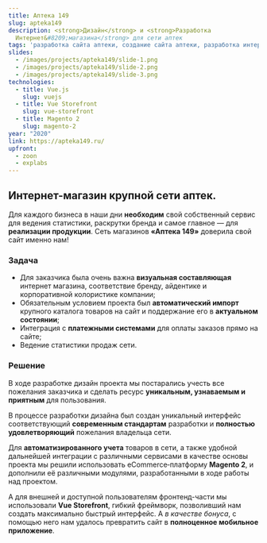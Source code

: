```yaml
---
title: Аптека 149
slug: apteka149
description: <strong>Дизайн</strong> и <strong>Разработка
  Интернет&#8209;магазина</strong> для сети аптек
tags: 'разработка сайта аптеки, создание сайта аптеки, разработка интернет магазина аптеки, создание интернет магазина аптеки, сайт аптеки под ключ, дизайн сайта аптеки'
slides:
  - /images/projects/apteka149/slide-1.png
  - /images/projects/apteka149/slide-2.png
  - /images/projects/apteka149/slide-3.png
technologies:
  - title: Vue.js
    slug: vuejs
  - title: Vue Storefront
    slug: vue-storefront
  - title: Magento 2
    slug: magento-2
year: "2020"
link: https://apteka149.ru/
upfront:
  - zoon
  - explabs
---
```

## **Интернет-магазин** крупной сети аптек. 

Для каждого бизнеса в наши дни **необходим** свой собственный сервис для ведения статистики, раскрутки бренда и самое главное &mdash; для **реализации продукции**. Сеть магазинов **«Аптека&nbsp;149»** доверила свой сайт именно нам!

### Задача

* Для заказчика была очень важна **визуальная составляющая** интернет магазина, соответствие бренду, айдентике и корпоративной колористике компании;
* Обязательным условием проекта был **автоматический импорт** крупного каталога товаров на сайт и поддержание его в **актуальном состоянии**;
* Интеграция с **платежными системами** для оплаты заказов прямо на сайте;
* Ведение статистики продаж сети.

### Решение

В ходе разработке дизайн проекта мы постарались учесть все пожелания заказчика и сделать ресурс **уникальным, узнаваемым и приятным** для пользования. 

В процессе разработки дизайна был создан уникальный интерфейс соответствующий **современным стандартам** разработки и **полностью удовлетворяющий** пожелания владельца сети.

Для **автоматизированного учета** товаров в сети, а также удобной дальнейшей интеграции с различными сервисами в качестве основы проекта мы решили использовать eCommerce&#8209;платформу **Magento 2**, и дополнили её различными модулями, разработанными в ходе работы над проектом.

А для внешней и доступной пользователям фронтенд-части мы использовали **Vue Storefront**, гибкий фреймворк, позволивший нам создать максимально быстрый интерфейс. А *в качестве бонуса*, с помощью него нам удалось превратить сайт в **полноценное мобильное приложение**.
